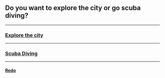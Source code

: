 ## Do you want to explore the city or go scuba diving?
---
### [Explore the city](city.md)
---
### [Scuba Diving](diving.md)
---
#### [Redo](game.md)
